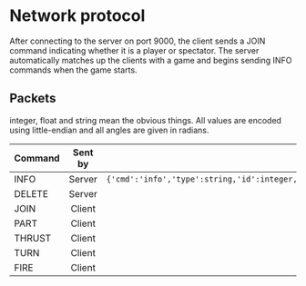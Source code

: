 Network protocol
================

After connecting to the server on port 9000, the client sends a JOIN command
indicating whether it is a player or spectator. The server automatically matches
up the clients with a game and begins sending INFO commands when the game starts.

Packets
-------

integer, float and string mean the obvious things. All values are encoded using
little-endian and all angles are given in radians.

|Command|Sent by|Format|
|-------|:-----:|-----:|
|INFO|Server|`{'cmd':'info','type':string,'id':integer,'x':float,'y':float,'z':float,'angle':float}`|
|DELETE|Server|`{'cmd':'delete','type':string,'id':integer}`|
|JOIN|Client|`{'cmd':'join','type':string}`|
|PART|Client|`{'cmd':'part'}`|
|THRUST|Client|`{'cmd':'thrust'}`|
|TURN|Client|`{'cmd':'turn','dir':string}`|
|FIRE|Client|`{'cmd':'fire'}`|
